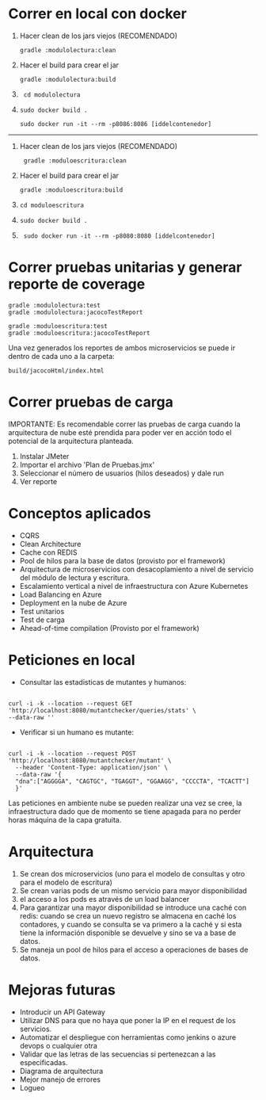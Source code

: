 # Correr en local con docker
 1. Hacer clean de los jars viejos (RECOMENDADO)
    ~~~
    gradle :modulolectura:clean
    ~~~
 2. Hacer el build para crear el jar
    ~~~
    gradle :modulolectura:build
    ~~~
    
 3. ~~~ 
     cd modulolectura 
     ~~~

 4. ~~~
    sudo docker build .
    ~~~
    
    ~~~
    sudo docker run -it --rm -p8086:8086 [iddelcontenedor]
    ~~~

----------------------------------------------------------
1. Hacer clean de los jars viejos (RECOMENDADO)
     ~~~
      gradle :moduloescritura:clean
     ~~~
   
2. Hacer el build para crear el jar
    ~~~
   gradle :moduloescritura:build
   ~~~
   
3. ~~~ 
   cd moduloescritura
   ~~~
   
4. ~~~
   sudo docker build .
   ~~~
   
5. ~~~
    sudo docker run -it --rm -p8080:8080 [iddelcontenedor]
    ~~~

# Correr pruebas unitarias y generar reporte de coverage
~~~
gradle :modulolectura:test
gradle :modulolectura:jacocoTestReport
~~~

~~~
gradle :moduloescritura:test
gradle :moduloescritura:jacocoTestReport
~~~
Una vez generados los reportes de ambos microservicios se puede ir
dentro de cada uno a la carpeta:
~~~
build/jacocoHtml/index.html
~~~

# Correr pruebas de carga
IMPORTANTE: Es recomendable correr las pruebas de carga cuando
la arquitectura de nube esté prendida para poder ver en acción
todo el potencial de la arquitectura planteada.

1. Instalar JMeter
2. Importar el archivo 'Plan de Pruebas.jmx'
3. Seleccionar el número de usuarios (hilos deseados) y dale run
4. Ver reporte

# Conceptos aplicados
- CQRS
- Clean Architecture
- Cache con REDIS
- Pool de hilos para la base de datos (provisto por el framework)
- Arquitectura de microservicios con desacoplamiento a nivel de servicio del módulo de lectura y escritura.
- Escalamiento vertical a nivel de infraestructura con Azure Kubernetes
- Load Balancing en Azure
- Deployment en la nube de Azure
- Test unitarios
- Test de carga
- Ahead-of-time compilation (Provisto por el framework)

# Peticiones en local
- Consultar las estadisticas de mutantes y humanos:
~~~

curl -i -k --location --request GET 'http://localhost:8080/mutantchecker/queries/stats' \
--data-raw ''
~~~

- Verificar si un humano es mutante:
~~~

curl -i -k --location --request POST 'http://localhost:8080/mutantchecker/mutant' \
  --header 'Content-Type: application/json' \
  --data-raw '{
  "dna":["AGGGGA", "CAGTGC", "TGAGGT", "GGAAGG", "CCCCTA", "TCACTT"]
  }'
~~~

Las peticiones en ambiente nube se pueden realizar una vez se cree,
la infraestructura dado que de momento se tiene apagada para no perder 
horas máquina de la capa gratuita.

# Arquitectura
1. Se crean dos microservicios (uno para el modelo de consultas y otro para el modelo de escritura)
2. Se crean varias pods de un mismo servicio para mayor disponibilidad
3. el acceso a los pods es através de un load balancer
4. Para garantizar una mayor disponibilidad se introduce 
una caché con redis: cuando se crea un nuevo registro se almacena en caché los contadores,
y cuando se consulta se va primero a la caché y si esta tiene la
información disponible se devuelve y sino se va a base de datos.
5. Se maneja un pool de hilos para el acceso a operaciones de bases de datos.

# Mejoras futuras
- Introducir un API Gateway
- Utilizar DNS para que no haya que poner la IP en el request de los servicios.
- Automatizar el despliegue con herramientas como jenkins o azure devops o cualquier otra
- Validar que las letras de las secuencias si pertenezcan a las especificadas.
- Diagrama de arquitectura
- Mejor manejo de errores
- Logueo